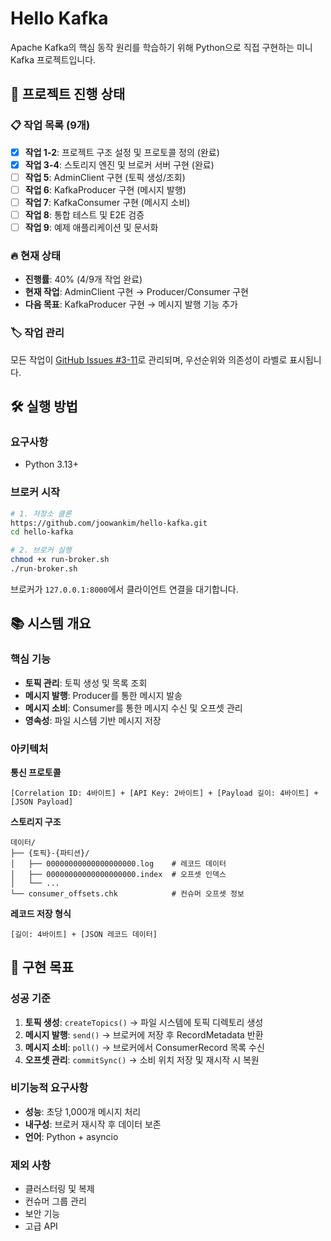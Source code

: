# **Hello Kafka**

Apache Kafka의 핵심 동작 원리를 학습하기 위해 Python으로 직접 구현하는 미니 Kafka 프로젝트입니다.

## **🎯 프로젝트 진행 상태**

### **📋 작업 목록 (9개)**

- [x] **작업 1-2**: 프로젝트 구조 설정 및 프로토콜 정의 (완료)
- [x] **작업 3-4**: 스토리지 엔진 및 브로커 서버 구현 (완료)
- [ ] **작업 5**: AdminClient 구현 (토픽 생성/조회)
- [ ] **작업 6**: KafkaProducer 구현 (메시지 발행)
- [ ] **작업 7**: KafkaConsumer 구현 (메시지 소비)
- [ ] **작업 8**: 통합 테스트 및 E2E 검증
- [ ] **작업 9**: 예제 애플리케이션 및 문서화

### **🔥 현재 상태**

- **진행률**: 40% (4/9개 작업 완료)
- **현재 작업**: AdminClient 구현 → Producer/Consumer 구현
- **다음 목표**: KafkaProducer 구현 → 메시지 발행 기능 추가

### **🏷️ 작업 관리**

모든 작업이 [GitHub Issues #3-11](../../issues)로 관리되며, 우선순위와 의존성이 라벨로 표시됩니다.

## **🛠️ 실행 방법**

### **요구사항**

- Python 3.13+

### **브로커 시작**

```bash
# 1. 저장소 클론
https://github.com/joowankim/hello-kafka.git
cd hello-kafka

# 2. 브로커 실행
chmod +x run-broker.sh
./run-broker.sh
```

브로커가 `127.0.0.1:8000`에서 클라이언트 연결을 대기합니다.

## **📚 시스템 개요**

### **핵심 기능**

- **토픽 관리**: 토픽 생성 및 목록 조회
- **메시지 발행**: Producer를 통한 메시지 발송
- **메시지 소비**: Consumer를 통한 메시지 수신 및 오프셋 관리
- **영속성**: 파일 시스템 기반 메시지 저장

### **아키텍처**

**통신 프로토콜**

```
[Correlation ID: 4바이트] + [API Key: 2바이트] + [Payload 길이: 4바이트] + [JSON Payload]
```

**스토리지 구조**

```
데이터/
├── {토픽}-{파티션}/
│   ├── 00000000000000000000.log    # 레코드 데이터
│   ├── 00000000000000000000.index  # 오프셋 인덱스
│   └── ...
└── consumer_offsets.chk            # 컨슈머 오프셋 정보
```

**레코드 저장 형식**

```
[길이: 4바이트] + [JSON 레코드 데이터]
```

## **🎯 구현 목표**

### **성공 기준**

1. **토픽 생성**: `createTopics()` → 파일 시스템에 토픽 디렉토리 생성
2. **메시지 발행**: `send()` → 브로커에 저장 후 RecordMetadata 반환
3. **메시지 소비**: `poll()` → 브로커에서 ConsumerRecord 목록 수신
4. **오프셋 관리**: `commitSync()` → 소비 위치 저장 및 재시작 시 복원

### **비기능적 요구사항**

- **성능**: 초당 1,000개 메시지 처리
- **내구성**: 브로커 재시작 후 데이터 보존
- **언어**: Python + asyncio

### **제외 사항**

- 클러스터링 및 복제
- 컨슈머 그룹 관리
- 보안 기능
- 고급 API
